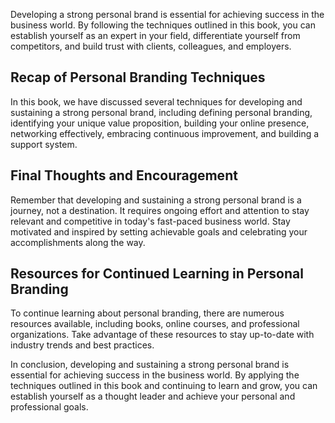 

Developing a strong personal brand is essential for achieving success in the business world. By following the techniques outlined in this book, you can establish yourself as an expert in your field, differentiate yourself from competitors, and build trust with clients, colleagues, and employers.

Recap of Personal Branding Techniques
-------------------------------------

In this book, we have discussed several techniques for developing and sustaining a strong personal brand, including defining personal branding, identifying your unique value proposition, building your online presence, networking effectively, embracing continuous improvement, and building a support system.

Final Thoughts and Encouragement
--------------------------------

Remember that developing and sustaining a strong personal brand is a journey, not a destination. It requires ongoing effort and attention to stay relevant and competitive in today's fast-paced business world. Stay motivated and inspired by setting achievable goals and celebrating your accomplishments along the way.

Resources for Continued Learning in Personal Branding
-----------------------------------------------------

To continue learning about personal branding, there are numerous resources available, including books, online courses, and professional organizations. Take advantage of these resources to stay up-to-date with industry trends and best practices.

In conclusion, developing and sustaining a strong personal brand is essential for achieving success in the business world. By applying the techniques outlined in this book and continuing to learn and grow, you can establish yourself as a thought leader and achieve your personal and professional goals.

